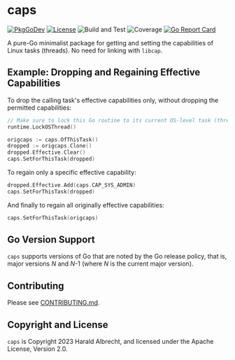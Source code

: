 # caps

[![PkgGoDev](https://img.shields.io/badge/-reference-blue?logo=go&logoColor=white&labelColor=505050)](https://pkg.go.dev/github.com/thediveo/caps)
[![License](https://img.shields.io/github/license/thediveo/caps)](https://img.shields.io/github/license/thediveo/caps)
![Build and Test](https://github.com/thediveo/caps/workflows/build%20and%20test/badge.svg?branch=master)
![Coverage](https://img.shields.io/badge/Coverage-96.6%25-brightgreen)
[![Go Report Card](https://goreportcard.com/badge/github.com/thediveo/caps)](https://goreportcard.com/report/github.com/thediveo/caps)

A pure-Go minimalist package for getting and setting the capabilities of Linux
tasks (threads). No need for linking with `libcap`.

## Example: Dropping and Regaining Effective Capabilities

To drop the calling task's effective capabilities only, without dropping the
permitted capabilities:

```go
// Make sure to lock this Go routine to its current OS-level task (thread).
runtime.LockOSThread()

origcaps := caps.OfThisTask()
dropped := origcaps.Clone()
dropped.Effective.Clear()
caps.SetForThisTask(dropped)
```

To regain only a specific effective capability:

```go
dropped.Effective.Add(caps.CAP_SYS_ADMIN)
caps.SetForThisTask(dropped)
```

And finally to regain all originally effective capabilities:

```go
caps.SetForThisTask(origcaps)
```

## Go Version Support

`caps` supports versions of Go that are noted by the Go release policy, that is,
major versions _N_ and _N_-1 (where _N_ is the current major version).

## Contributing

Please see [CONTRIBUTING.md](CONTRIBUTING.md).

## Copyright and License

`caps` is Copyright 2023 Harald Albrecht, and licensed under the Apache License,
Version 2.0.
